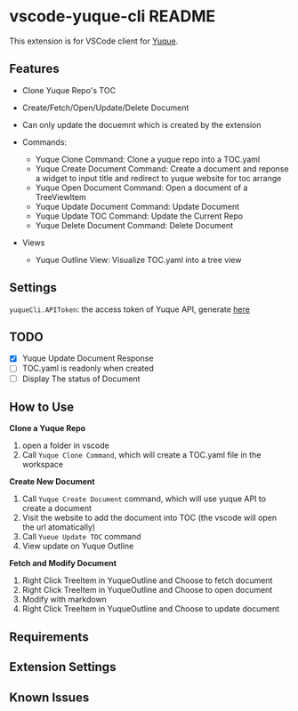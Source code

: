 # vscode-yuque-cli README

This extension is for VSCode client for [Yuque](https://www.yuque.com).

## Features

* Clone Yuque Repo's TOC
* Create/Fetch/Open/Update/Delete Document
* Can only update the docuemnt which is created by the extension

* Commands:

    * Yuque Clone Command: Clone a yuque repo into a TOC.yaml
    * Yuque Create Document Command: Create a document and reponse a widget to input title and redirect to yuque website for toc arrange
    * Yuque Open Document Command: Open a document of a TreeViewItem
    * Yuque Update Document Command: Update Document
    * Yuque Update TOC Command: Update the Current Repo
    * Yuque Delete Document Command: Delete Document

* Views

    * Yuque Outline View: Visualize TOC.yaml into a tree view

## Settings

`yuqueCli.APIToken`: the access token of Yuque API, generate [here](https://www.yuque.com/settings/tokens)

## TODO

* [x] Yuque Update Document Response
* [ ] TOC.yaml is readonly when created
* [ ] Display The status of Document

## How to Use

**Clone a Yuque Repo**

1. open a folder in vscode
2. Call `Yuque Clone Command`, which will create a TOC.yaml file in the workspace

**Create New Document**

1. Call `Yuque Create Document` command, which will use yuque API to create a document
2. Visit the website to add the document into TOC (the vscode will open the url atomatically)
3. Call `Yueue Update TOC` command
4. View update on Yuque Outline

**Fetch and Modify Document** 
1. Right Click TreeItem in YuqueOutline and Choose to fetch document
2. Right Click TreeItem in YuqueOutline and Choose to open document
3. Modify with markdown
4. Right Click TreeItem in YuqueOutline and Choose to update document

## Requirements

## Extension Settings

## Known Issues

